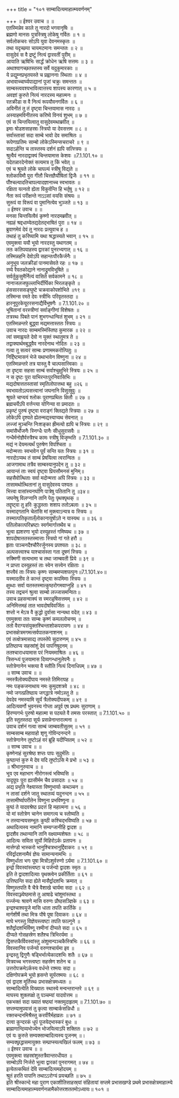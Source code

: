 +++
title = "१०१ साम्बादित्यमाहात्म्यवर्णनम्"

+++
॥ ईश्वर उवाच ॥ ॥  
एतस्मिन्नेव काले तु नारदो भगवानृषिः ॥  
ब्रह्मणो मानसः पुत्रस्त्रिषु लोकेषु गर्वितः ॥ १ ॥  
सर्वलोकचरः सोऽपि युवा देवनमस्कृतः ॥  
तथा यदृच्छया चायमटमानः समन्ततः ॥ २ ॥  
वासुदेवं स वै द्रष्टुं नित्यं द्वारवतीं पुरीम् ॥  
आयाति ऋषिभिः सार्द्धं क्रोधेन ऋषि सत्तमः ॥ ३ ॥  
अथाश्वागच्छतस्तस्य सर्वे यदुकुमारकाः ॥  
ये प्रद्युम्नप्रभृतयस्ते च प्रह्वाननाः स्थिताः ॥ ४ ॥  
अभावाच्चार्घ्यपाद्यानां पूजां चक्रुः समन्ततः ॥  
साम्बस्त्ववश्यभावित्वात्तस्य शापस्य कारणात् ॥ ५ ॥  
अवज्ञां कुरुते नित्यं नारदस्य महात्मनः ॥  
रतक्रीडा स वै नित्यं रूपयौवनगर्वितः ॥ ६ ॥  
अविनीतं तु तं दृष्ट्वा चिन्तयामास नारदः ॥  
अस्याहमविनीतस्य करिष्ये विनयं शुभम् ॥ ७ ॥  
एवं स चिन्तयित्वातु वासुदेवमथाब्रवीत् ॥  
इमाः षोडशसाहस्राः स्त्रियो या देवसत्तम ॥ ८ ॥  
सर्वास्तासां सदा साम्बे भावो देव समाश्रितः ॥  
रूपेणाप्रतिमः साम्बो लोकेऽस्मिन्सचराचरे ॥ ९ ॥  
सदाऽर्हन्ति च तास्तस्य दर्शनं ह्यपि सत्स्त्रियः ॥  
श्रुत्वैवं नारदाद्वाक्यं चिन्तयामास केशवः ॥7.1.101.१० ॥  
यदेतन्नारदेनोक्तं सत्यमत्र तु किं भवेत् ॥  
एवं च श्रूयते लोके चापल्यं स्त्रीषु विद्यते ॥  
श्लोकाविमौ पुरा गीतौ चित्तज्ञैर्योषितां द्विजैः ॥ ११ ॥  
पौंश्चल्यादतिचापल्यादज्ञानाच्च स्वभावतः ॥  
रक्षिता यत्नतो ह्येता विकुर्वन्ति हि भर्तृषु ॥ १२ ॥  
नैता रूपं परीक्षन्ते नाऽऽसां वयसि संश्रयः ॥  
सुरूपं वा विरूपं वा पुमानित्येव भुञ्जते ॥ १३ ॥  
॥ ईश्वर उवाच ॥ ॥  
मनसा चिन्तयित्वैवं कृष्णो नारदमब्रवीत् ॥  
नह्यहं श्रद्दधाम्येतद्यदेतद्भाषितं पुरा ॥ १४ ॥  
ब्रुवाणमेवं देवं तु नारदः प्रत्युवाच ह ॥  
तथाहं तु करिष्यामि यथा श्रद्धास्यते भवान् ॥ १५ ॥  
एवमुक्त्वा ययौ भूयो नारदस्तु यथागतम् ॥  
ततः कतिपयाहस्य द्वारकां पुनरभ्यगात् ॥ १६ ॥  
तस्मिन्नहनि देवोऽपि सहान्तःपौरकैर्जनैः ॥  
अनुभूय जलक्रीडां पानमासेवते रहः ॥ १७ ॥  
रम्ये रैवतकोद्याने नानाद्रुमविभूषिते ॥  
सर्वर्तुकुसुमैर्नित्यं वासिते सर्वकामने ॥ १८ ॥  
नानाजलजफुल्लाभिर्दीर्घिका भिरलङ्कृते ॥  
हंससारससङ्घुष्टे चक्रवाकोपशोभिते ॥१९ ॥  
तस्मिन्स रमते देवः स्त्रीभिः परिवृतस्तदा ॥  
हारनूपुरकेयूररसनाद्यैर्विभूषणैः ॥ 7.1.101.२० ॥  
भूषितानां वरस्त्रीणां सर्वाङ्गीणां विशेषतः ॥  
तत्रस्थः पिबते पानं शुभगन्धान्वितं शुभम् ॥ २१ ॥  
एतस्मिन्नन्तरे बुद्ध्वा मद्यमत्तास्ततः स्त्रियः ॥  
उवाच नारदः साम्बमस्मिंस्तिष्ठ कुमारक ॥ २२ ॥  
त्वां समाह्वयते देवो न युक्तं स्थातुमत्र ते ॥  
तद्वाक्यार्थमबुद्ध्वैव नारदेनाथ नोदितः ॥ २३ ॥  
गत्वा तु सत्वरं साम्बः प्रणाममकरोत्पितुः ॥  
निर्द्दिष्टमासनं भेजे यथाभावेन विष्णुना ॥ २४ ॥  
एतस्मिन्नन्तरे तत्र यास्तु वै चाल्पसात्त्विकाः ॥  
ता दृष्ट्वा सहसा साम्बं सर्वाश्चुक्षुभिरे स्त्रियः ॥ २५ ॥  
न स दृष्टः पुरा याभिरन्तःपुरनिवासिभिः ॥  
मद्यदोषात्ततस्तासां स्मृतिलोपात्तथा बहु ॥२६ ॥  
स्वभावतोऽल्पसत्त्वानां जघनानि विसुस्रुवुः ॥  
श्रूयते चाप्ययं श्लोकः पुराणप्रथितः क्षितौ ॥ २७ ॥  
ब्रह्मचर्येऽपि वर्त्तन्त्या योगिन्या वा प्रमादतः ॥  
प्रकृष्टं पुरुषं दृष्ट्वा वराङ्गं क्लिद्यते स्त्रियाः ॥ २७ ॥  
लोकेऽपि दृश्यते ह्येतन्मद्यस्याप्यथ सेवनात् ॥  
लज्जां मुञ्चन्ति निःशङ्का ह्रीमत्यो ह्यपि च स्त्रियः ॥ २९ ॥  
समांसैर्भोजनैः स्निग्धैः पानैः सीधुसुरासवैः ॥  
गन्धैर्मनोज्ञैर्वस्त्रैश्च कामः स्त्रीषु विजृम्भति ॥ 7.1.101.३० ॥  
मद्यं न देयमत्यर्थं पुरुषेण विपश्चिता ॥  
मदोन्मत्ताः स्वभावेन पूर्वं सन्ति यतः स्त्रियः ॥ ३१ ॥  
नारदोऽप्यथ तं साम्बं प्रेषयित्वा त्वरान्वितः ॥  
आजगामाथ तत्रैव साम्बस्यानुपदेन तु ॥ ३२ ॥  
आयान्तं ताः स्वयं दृष्ट्वा प्रियसौमनसं मुनिम्॥  
सहसैवोत्थिताः सर्वा मदोन्मत्ता अपि स्त्रियः ॥ ३३ ॥  
तासामथोत्थितानां तु वासुदेवस्य पश्यतः ॥  
भित्त्वा वासांस्यनर्घाणि पात्रेषु पतितानि तु ॥३४॥  
जघनेषु विलग्नानि तानि पेतुः पृथक्पृथक् ॥  
तद्दृष्ट्वा तु हरिः कुद्धस्ताः शशाप ततोऽबलाः ॥ ३५ ॥  
यस्माद्गतानि चेतांसि मां मुक्त्वाऽन्यत्र वः स्त्रियः ॥  
तस्मात्पतिकृताल्ँलोकानायुषोंऽते न यास्यथ ॥ ॥ ३६ ॥  
पतिलोकात्परिभ्रष्टाः स्वर्गमार्गात्तथैव च ॥  
भूत्वा ह्यशरणा भूयो दस्युहस्तं गमिष्यथ ॥ ३७ ॥  
शापदोषात्ततस्तस्मात्ताः स्त्रियो गां गते हरौ ॥  
हृताः पाञ्चनदैश्चौरैरर्जुनस्य प्रपश्यतः ॥ ३८ ॥  
अल्पसत्त्वाश्च याश्चासंस्ता गता दूषणं स्त्रियः ॥  
रुक्मिणी सत्यभामा च तथा जाम्बवती प्रिये ॥ ३९ ॥  
न प्राप्ता दस्युहस्तं ताः स्वेन सत्त्वेन रक्षिताः ॥  
शप्त्वैवं ताः स्त्रियः कृष्णः साम्बमप्यशपत्पुनः॥7.1.101.४०॥  
यस्मादतीव ते कान्तं दृष्ट्वा रूपमिमाः स्त्रियः ॥  
क्षुब्धाः सर्वा यतस्तस्मात्कुष्ठरोगमवाप्नुहि ॥ ४१ ॥  
तस्य तद्वचनं श्रुत्वा साम्बो लज्जासमन्वितः॥  
उवाच प्रहसन्वाक्यं स स्मरन्नृषिसत्तमम् ॥ ४२ ॥  
अनिमित्तमहं तात भावदोषविवर्जितः ॥  
शप्तो न मेऽत्र वै कुद्धो दुर्वासा नान्यथा वदेत् ॥ ४३ ॥  
एवमुक्त्वा ततः साम्बः कृष्णं कमललोचनम् ॥  
ततो वैराग्यसंयुक्तश्चिन्ताशोकपरायणः ॥ ४४ ॥  
प्रभासक्षेत्रमगमत्सर्वपातकनाशनम् ॥  
एवं तत्क्षेत्रमासाद्य तपस्तेपे सुदारुणम् ॥ ४५ ॥  
प्रतिष्ठाप्य सहस्रांशुं देवं पापनिषूदनम् ॥  
ततश्चाराधयामास परं नियममाश्रितः ॥ ४६ ॥  
त्रिसन्ध्यं पूजयामास दिव्यगन्धानुलेपनैः ॥  
स्तोत्रेणानेन भक्त्या वै स्तौति नित्यं दिनाधिपम् ॥ ४७ ॥  
॥ साम्ब उवाच ॥ ॥  
नमस्त्रैलोक्यदीपाय नमस्ते तिमिरापह ॥  
नमः पङ्कजनाथाय नमः कुमुदशत्रवे ॥ ४८ ॥  
नमो जगत्प्रतिष्ठाय जगद्धात्रे नमोऽस्तु ते ॥  
देवदेव नमस्यामि सूर्यं त्रैलोक्यदीपकम् ॥ ४९ ॥  
आदित्यवर्णो भुवनस्य गोप्ता अपूर्व एष प्रथमः सुराणाम् ॥  
हिरण्यगर्भः पुरुषो महात्मा स पठ्यते वै तमसः परस्तात् ॥ 7.1.101.५० ॥  
इति स्तुतस्तदा सूर्यः प्रसन्नेनान्तरात्मना ॥  
उवाच दर्शनं गत्वा साम्बं जाम्बवतीसुतम् ॥ ५१ ॥  
साम्बसाम्ब महावाहो शृणु गोविन्दनन्दने ॥  
स्तोत्रेणानेन तुष्टोऽहं वरं ब्रूहि यदीप्सितम् ॥ ५२ ॥  
॥ साम्ब उवाच ॥ ॥  
कृष्णेनाहं सुरश्रेष्ठ शप्तः पापः सुदुर्मतिः ॥  
कुष्ठान्तं कुरु मे देव यदि तुष्टोऽसि मे प्रभो ॥ ५३ ॥  
॥ श्रीभानुरुवाच ॥ ॥  
भूय एव महाभाग नीरोगस्त्वं भविष्यसि ॥  
यादृग्रूपः पुरा ह्यासीर्मम चैव प्रसादतः ॥ ५४ ॥  
अद्य प्रभृति नेक्ष्यास्ता विष्णुभार्याः कथञ्चन ॥  
न तासां दर्शने जातु स्थातव्यं यदुनन्दन ॥ ५५ ॥  
तासामीर्ष्यापरीतेन विष्णुना प्रभविष्णुना ॥  
कुष्ठं ते यादवश्रेष्ठ प्रदत्तं हि महात्मना ॥ ५६ ॥  
यो मां स्तोत्रेण चानेन समागत्य च स्तोष्यति ॥  
न तस्यान्वयसम्भूतः कुष्ठी कश्चिद्भविष्यति ॥ ५७ ॥  
अथादित्यस्य नामानि सम्यग्जानीहि द्वादश ॥  
द्वादशैव तथान्यानि तानि वक्ष्याम्यशेषतः ॥ ५८ ॥  
आदित्यः सविता सूर्यो मिहिरोऽर्कः प्रतापनः ॥  
मार्त्तण्डो भास्करो भानुश्चित्रभानुर्द्दिवाकरः ॥ ५९ ॥  
रविर्द्वादशनामैवं ज्ञेयः सामान्यनामभिः ॥  
विष्णुर्धाता भगः पूषा मित्रोंऽशुर्वरुणो ऽर्यमा ॥ 7.1.101.६० ॥  
इन्द्रो विवस्वांस्त्वष्टा च पर्जन्यो द्वादशः स्मृतः ॥  
इति ते द्वादशादित्याः पृथक्त्वेन प्रकीर्तिताः ॥ ६१ ॥  
उत्तिष्ठन्ति सदा ह्येते मासैर्द्वादशभिः क्रमात् ॥  
विष्णुस्तपति वै चैत्रे वैशाखे चार्यमा सदा ॥ ६२ ॥  
विवस्वाञ्ज्येष्ठमासे तु आषाढे चांशुमांस्तथा ॥  
पर्ज्जन्यः श्रावणे मासि वरुणः प्रौष्ठसञ्ज्ञिके ॥ ६३ ॥  
इन्द्रश्चाश्वयुजे मासि धाता तपति कार्तिके ॥  
मार्गशीर्षे तथा मित्रः पौषे पूषा दिवाकरः ॥ ६४ ॥  
माघे भगस्तु विज्ञेयस्त्वष्टा तपति फाल्गुने ॥  
शतैर्द्वादशभिर्विष्णू रश्मीनां दीप्यते सदा ॥ ६५ ॥  
दीप्यते गोसहस्रेण शतैश्च त्रिभिरर्यमा ॥  
द्विसप्तकैर्विवस्वांस्तु अंशुमान्पञ्चकैस्त्रिभिः ॥ ६६ ॥  
विवस्वानिव पर्जन्यो वरुणश्चार्यमा इव ॥  
इन्द्रस्तु द्विगुणैः षड्भिर्भात्येकादशभिः शतैः ॥ ६७ ॥  
मित्रवच्च भगस्त्वष्टा सहस्रेण शतेन च ॥  
उत्तरोपक्रमेऽर्कस्य वर्धन्ते रश्मयः सदा ॥  
दक्षिणोपक्रमे भूयो ह्रसन्ते सूर्यरश्मयः ॥ ६८ ॥  
एवं द्वादश मूर्तिस्थः प्रभासक्षेत्रमध्यतः ॥  
साम्बादित्येति विख्यातः स्थास्ये मन्वन्तरान्तरे ॥ ६९ ॥  
माघस्य शुक्लपक्षे तु पञ्चम्यां यादवोत्तम ॥  
एकभक्तं सदा ख्यातं षष्ठ्यां नक्तमुदाहृतम् ॥ 7.1.101.७० ॥  
सप्तम्यामुपवासं तु कृत्वा साम्बार्कसन्निधौ ॥  
रक्तचन्दनमिश्रैस्तु करवीरैर्महाव्रतः ॥ ७१ ॥  
दत्त्वा कुन्दरकं धूपं पूजयेद्भास्करं बुधः ॥  
ब्राह्मणान्दिव्यभोज्येन भोजयित्वाऽपि शक्तितः ॥ ७२ ॥  
एवं यः कुरुते सम्यक्साम्बादित्यस्य पूजनम् ॥।  
सम्यक्छ्रद्धासमायुक्तः सम्प्राप्स्यत्यखिलं फलम् ॥ ७३ ॥  
॥ ईश्वर उवाच ॥ ॥  
एवमुक्त्वा सहस्रांशुस्तत्रैवान्तरधीयत ॥  
साम्बोऽपि निर्जरो भूत्वा द्वारकां पुनरागमत् ॥ ७४ ॥  
इत्येतत्कथितं देवि साम्बादित्यमहोदयम् ॥  
श्रुतं हरति पापानि तथाऽऽरोग्यं प्रयच्छति ॥ ७५ ॥  
इति श्रीस्कान्दे महा पुराण एकाशीतिसाहस्र्यां संहितायां सप्तमे प्रभासखण्डे प्रथमे प्रभासक्षेत्रमाहात्म्ये साम्बादित्यमाहात्म्यवर्णनन्नामैकोत्तरशततमोऽध्यायः॥ १०१ ॥